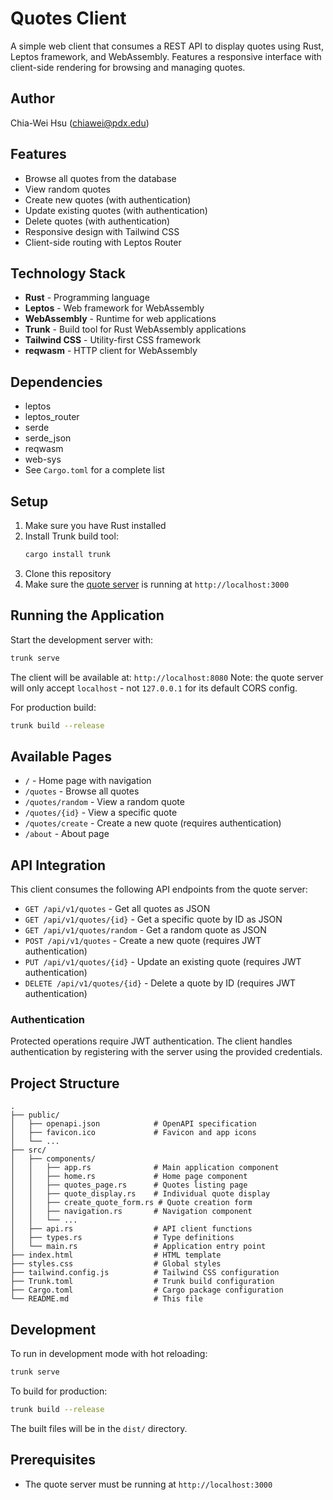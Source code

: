 # Quotes Client

A simple web client that consumes a REST API to display quotes using Rust, Leptos framework, and WebAssembly. Features a responsive interface with client-side rendering for browsing and managing quotes.

## Author

Chia-Wei Hsu (chiawei@pdx.edu)

## Features

- Browse all quotes from the database
- View random quotes
- Create new quotes (with authentication)
- Update existing quotes (with authentication)
- Delete quotes (with authentication)
- Responsive design with Tailwind CSS
- Client-side routing with Leptos Router

## Technology Stack

- **Rust** - Programming language
- **Leptos** - Web framework for WebAssembly
- **WebAssembly** - Runtime for web applications
- **Trunk** - Build tool for Rust WebAssembly applications
- **Tailwind CSS** - Utility-first CSS framework
- **reqwasm** - HTTP client for WebAssembly

## Dependencies

- leptos
- leptos_router
- serde
- serde_json
- reqwasm
- web-sys
- See `Cargo.toml` for a complete list

## Setup

1. Make sure you have Rust installed
2. Install Trunk build tool:
   ```bash
   cargo install trunk
   ```
3. Clone this repository
4. Make sure the [quote server](https://github.com/planetaska/quote-server) is running at `http://localhost:3000`

## Running the Application

Start the development server with:

```bash
trunk serve
```

The client will be available at: `http://localhost:8080`
Note: the quote server will only accept `localhost` - not `127.0.0.1` for its default CORS config.

For production build:

```bash
trunk build --release
```

## Available Pages

- `/` - Home page with navigation
- `/quotes` - Browse all quotes
- `/quotes/random` - View a random quote
- `/quotes/{id}` - View a specific quote
- `/quotes/create` - Create a new quote (requires authentication)
- `/about` - About page

## API Integration

This client consumes the following API endpoints from the quote server:

- `GET /api/v1/quotes` - Get all quotes as JSON
- `GET /api/v1/quotes/{id}` - Get a specific quote by ID as JSON
- `GET /api/v1/quotes/random` - Get a random quote as JSON
- `POST /api/v1/quotes` - Create a new quote (requires JWT authentication)
- `PUT /api/v1/quotes/{id}` - Update an existing quote (requires JWT authentication)
- `DELETE /api/v1/quotes/{id}` - Delete a quote by ID (requires JWT authentication)

### Authentication

Protected operations require JWT authentication. The client handles authentication by registering with the server using the provided credentials.

## Project Structure

```
.
├── public/
│   ├── openapi.json            # OpenAPI specification
│   ├── favicon.ico             # Favicon and app icons
│   └── ...
├── src/
│   ├── components/
│   │   ├── app.rs              # Main application component
│   │   ├── home.rs             # Home page component
│   │   ├── quotes_page.rs      # Quotes listing page
│   │   ├── quote_display.rs    # Individual quote display
│   │   ├── create_quote_form.rs # Quote creation form
│   │   ├── navigation.rs       # Navigation component
│   │   └── ...
│   ├── api.rs                  # API client functions
│   ├── types.rs                # Type definitions
│   └── main.rs                 # Application entry point
├── index.html                  # HTML template
├── styles.css                  # Global styles
├── tailwind.config.js          # Tailwind CSS configuration
├── Trunk.toml                  # Trunk build configuration
├── Cargo.toml                  # Cargo package configuration
└── README.md                   # This file
```

## Development

To run in development mode with hot reloading:

```bash
trunk serve
```

To build for production:

```bash
trunk build --release
```

The built files will be in the `dist/` directory.

## Prerequisites

- The quote server must be running at `http://localhost:3000`